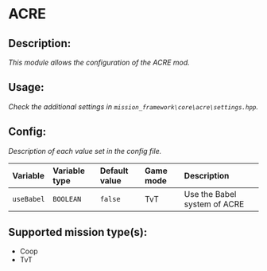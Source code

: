 # ACRE
## Description:
_This module allows the configuration of the ACRE mod._

## Usage:
_Check the additional settings in `mission_framework\core\acre\settings.hpp`._

## Config:
_Description of each value set in the config file._

| Variable        | Variable type | Default value | Game mode | Description                  |
|:--------------- |:------------- |:------------- |:--------- |:---------------------------- |
| `useBabel`      | `BOOLEAN`     | `false`       | TvT       | Use the Babel system of ACRE |

## Supported mission type(s):
 - Coop
 - TvT
